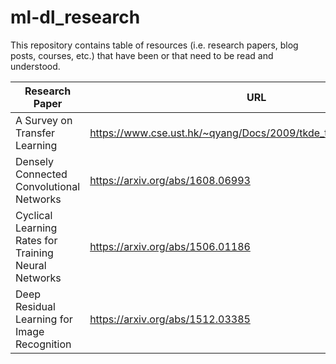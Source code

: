 # ml-dl_research
This repository contains table of resources (i.e. research papers, blog posts, courses, etc.) that have been or that need to be read and understood.


| Research Paper                                                                       | URL                              | Progress (0/10) |
|--------------------------------------------------------------------------------------|----------------------------------|-----------------|
| A Survey on Transfer Learning                                                        | https://www.cse.ust.hk/~qyang/Docs/2009/tkde_transfer_learning.pdf| 9/10|
| Densely Connected Convolutional Networks                                             | https://arxiv.org/abs/1608.06993 |10/10|
| Cyclical Learning Rates for Training Neural Networks                                 | https://arxiv.org/abs/1506.01186  |9/10|
| Deep Residual Learning for Image Recognition | https://arxiv.org/abs/1512.03385 |10/10|
